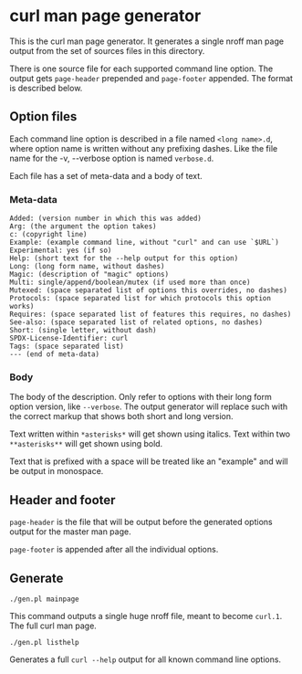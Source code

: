 <!--
  Copyright (C) Daniel Stenberg, <daniel@haxx.se>, et al.

  SPDX-License-Identifier: curl
-->

# curl man page generator

This is the curl man page generator. It generates a single nroff man page
output from the set of sources files in this directory.

There is one source file for each supported command line option. The output
gets `page-header` prepended and `page-footer` appended. The format is
described below.

## Option files

Each command line option is described in a file named `<long name>.d`, where
option name is written without any prefixing dashes. Like the file name for
the -v, --verbose option is named `verbose.d`.

Each file has a set of meta-data and a body of text.

### Meta-data

    Added: (version number in which this was added)
    Arg: (the argument the option takes)
    c: (copyright line)
    Example: (example command line, without "curl" and can use `$URL`)
    Experimental: yes (if so)
    Help: (short text for the --help output for this option)
    Long: (long form name, without dashes)
    Magic: (description of "magic" options)
    Multi: single/append/boolean/mutex (if used more than once)
    Mutexed: (space separated list of options this overrides, no dashes)
    Protocols: (space separated list for which protocols this option works)
    Requires: (space separated list of features this requires, no dashes)
    See-also: (space separated list of related options, no dashes)
    Short: (single letter, without dash)
    SPDX-License-Identifier: curl
    Tags: (space separated list)
    --- (end of meta-data)

### Body

The body of the description. Only refer to options with their long form option
version, like `--verbose`. The output generator will replace such with the
correct markup that shows both short and long version.

Text written within `*asterisks*` will get shown using italics. Text within
two `**asterisks**` will get shown using bold.

Text that is prefixed with a space will be treated like an "example" and will
be output in monospace.

## Header and footer

`page-header` is the file that will be output before the generated options
output for the master man page.

`page-footer` is appended after all the individual options.

## Generate

`./gen.pl mainpage`

This command outputs a single huge nroff file, meant to become `curl.1`. The
full curl man page.

`./gen.pl listhelp`

Generates a full `curl --help` output for all known command line options.

